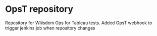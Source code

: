 # OpsT repository
Repository for Wiiisdom Ops for Tableau tests. 
Added OpsT webhook to trigger jenkins job when repository changes 
